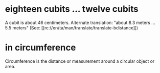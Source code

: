 # eighteen cubits ... twelve cubits

A cubit is about 46 centimeters. Alternate translation: "about 8.3 meters ... 5.5 meters" (See: [[rc://en/ta/man/translate/translate-bdistance]])

# in circumference

Circumference is the distance or measurement around a circular object or area.

